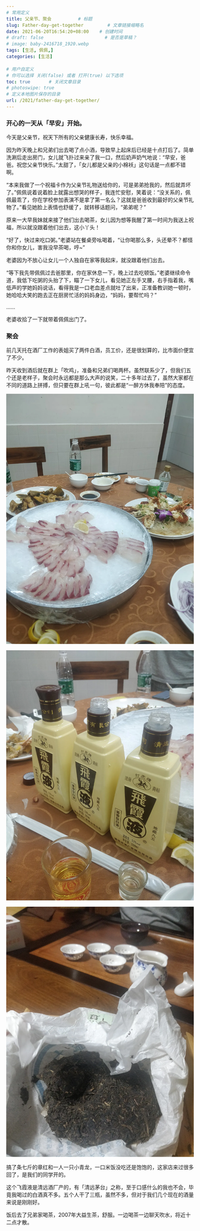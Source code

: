 ```yaml
---
# 常用定义
title: 父亲节、聚会          # 标题
slug: Father-day-get-together         # 文章链接缩略名
date: 2021-06-20T16:54:20+08:00    # 创建时间
# draft: false                       # 是否是草稿？
# image: baby-2416718_1920.webp
tags: [生活, 佩佩,]
categories: [生活]

# 用户自定义
# 你可以选择 关闭(false) 或者 打开(true) 以下选项
toc: true       # 关闭文章目录
# photoswipe: true
# 定义本地图片保存的目录
url: /2021/father-day-get-together/
---
```


### 开心的一天从「早安」开始。

今天是父亲节，祝天下所有的父亲健康长寿，快乐幸福。

因为昨天晚上和兄弟们出去喝了点小酒，导致早上起床后已经是十点打后了。简单洗涮后走出房门，女儿就飞扑过来亲了我一口，然后奶声奶气地说：“早安，爸爸。祝您父亲节快乐。”太甜了，「女儿都是父亲的小棉袄」这句话是一点都不错啊。

“本来我做了一个祝福卡作为父亲节礼物送给你的，可是弟弟抢我的，然后就弄坏了。”佩佩说着说着脸上就露出想哭的样子，我连忙安慰，笑着说：“没关系的，佩佩最乖了，你在学校参加表演不是拿了第一名么？这就是爸爸收到最好的父亲节礼物了。”看见她脸上表情也舒缓了，就转移话题问，“弟弟呢？”

原来一大早我妹就来接了他们出去喝茶，女儿因为想等我醒了第一时间为我送上祝福，所以就没跟着他们出去，这小丫头！

“好了，快过来吃口粥。”老婆站在餐桌旁吆喝着，“让你喝那么多，头还晕不？都怪你和你女儿，害我没早茶喝，哼~”

老婆因为不放心让女儿一个人独自在家等我起床，就没跟着他们出去。

“等下我先带佩佩过去爸那里，你在家休息一下，晚上过去吃顿饭。”老婆继续命令道，我低下吃粥的头抬了下，瞄了一下女儿，看见她正左手叉腰，右手指着我，嘴低声的学她妈妈说话，看得我是一口老血差点就吐了出来，正准备教训她一顿时，她哈哈大笑的跑去正在厨房忙活的妈妈身边，“妈妈，要帮忙吗？”

……

老婆收拾了一下就带着佩佩出门了。

### 聚会

前几天托在酒厂工作的表姐买了两件白酒，员工价，还是很划算的，比市面价便宜了不少。

昨天收到酒后就在群上「吹鸡」，准备和兄弟们喝两杯。虽然联系少了，但我们五个还是老样子，聚会时永远都是那么大声的说笑，二十多年过去了，虽然大家都在不同的道路上拼搏，但只要在群上吼一句，彼此都是“一醉方休我奉陪”的态度。

![](postImages/laomai/2023/02/27/163fc353f56f3c-1.webp)

![](postImages/laomai/2023/02/27/163fc353f60351-1.webp)

![](postImages/laomai/2023/02/27/163fc353f68458-1.webp)

搞了条七斤的章红和一人一只小青龙，一口米饭没吃还是饱饱的，这家店来过很多回了，是我们的同学开的。

这个飞霞液是清远酒厂产的，有「清远茅台」之称，至于口感什么的我也不会，毕竟我喝过的白酒真不多。五个人干了三瓶，虽然不多，但对于我们几个现在的酒量来说是刚刚好。

饭后去了兄弟家喝茶，2007年大益生茶，舒服。一边喝茶一边聊天吹水，将近十二点才散。

